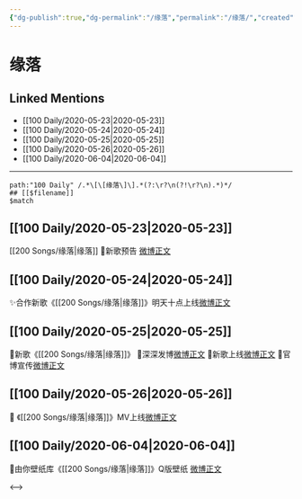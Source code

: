 ```yaml
---
{"dg-publish":true,"dg-permalink":"/缘落","permalink":"/缘落/","created":"2023-04-04T17:32:40.574+08:00","updated":"2023-04-10T15:53:25.355+08:00"}
---
```


# 缘落

## Linked Mentions
- [[100 Daily/2020-05-23\|2020-05-23]]
- [[100 Daily/2020-05-24\|2020-05-24]]
- [[100 Daily/2020-05-25\|2020-05-25]]
- [[100 Daily/2020-05-26\|2020-05-26]]
- [[100 Daily/2020-06-04\|2020-06-04]]


---

```expander
path:"100 Daily" /.*\[\[缘落\]\].*(?:\r?\n(?!\r?\n).*)*/
## [[$filename]]
$match
```
## [[100 Daily/2020-05-23\|2020-05-23]]
[[200 Songs/缘落\|缘落]]
🌿新歌预告 [微博正文](https://m.weibo.cn/6466290670/4507847515533092)
## [[100 Daily/2020-05-24\|2020-05-24]]
✨合作新歌《[[200 Songs/缘落\|缘落]]》明天十点上线[微博正文](https://m.weibo.cn/6466290670/4508222101378874)
## [[100 Daily/2020-05-25\|2020-05-25]]
🎵新歌《[[200 Songs/缘落\|缘落]]》
🌿深深发博[微博正文](https://m.weibo.cn/6466290670/4508553920201521)
🌿新歌上线[微博正文](https://m.weibo.cn/6466290670/4508412036372503)
🌿官博宣传[微博正文](https://m.weibo.cn/6466290670/4508447645152584)
## [[100 Daily/2020-05-26\|2020-05-26]]
🎥 《[[200 Songs/缘落\|缘落]]》MV上线[微博正文](https://m.weibo.cn/6466290670/4508780853556671)
## [[100 Daily/2020-06-04\|2020-06-04]]
🎵由你壁纸库《[[200 Songs/缘落\|缘落]]》Q版壁纸 [微博正文](https://m.weibo.cn/6466290670/4512156954333643)

<-->